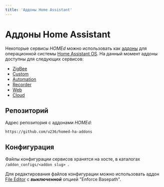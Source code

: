 ```yaml
---
title: 'Аддоны Home Assistant'
---
```


# Аддоны Home Assistant

Некоторые сервисы _HOMEd_ можно использовать как [аддоны](https://www.home-assistant.io/addons) для операционной системы [Home Assistant OS](https://www.home-assistant.io/installation/). На данный момент аддоны доступны для следующих сервисов:

- [ZigBee](/zigbee/)
- [Custom](/custom/)
- [Automation](/automation/)
- [Recorder](/recorder/)
- [Web](/web/)
- [Cloud](/cloud/)

## Репозиторий

Адрес репозитория с аддонами _HOMEd_:
```
https://github.com/u236/homed-ha-addons
```

## Конфигурация

Файлы конфигурации сервисов хранятся на хосте, в каталогах `/addon_configs/<addon slug> `.

Для редактирования файлов конфигурации можно использовать аддон [File Editor](https://github.com/home-assistant/addons/blob/master/configurator/README.md) c ___выключенной___ опцией "Enforce Basepath".
